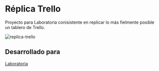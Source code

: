 # Réplica Trello

Proyecto para Laboratoria conisistente en replicar lo más fielmente posible un tablero de Trello.

![replica-trello](https://user-images.githubusercontent.com/39274737/47269613-d13a2880-d536-11e8-8168-0c84fc65ec92.PNG)

## Desarrollado para
[Laboratoria](http://www.laboratoria.la/) 